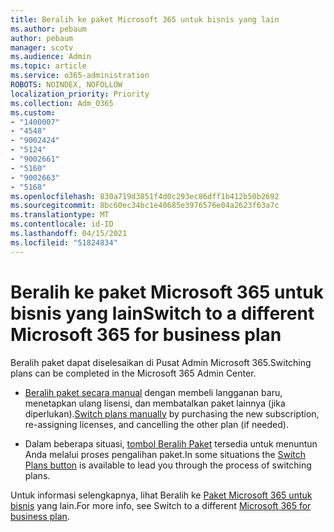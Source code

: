```yaml
---
title: Beralih ke paket Microsoft 365 untuk bisnis yang lain
ms.author: pebaum
author: pebaum
manager: scotv
ms.audience: Admin
ms.topic: article
ms.service: o365-administration
ROBOTS: NOINDEX, NOFOLLOW
localization_priority: Priority
ms.collection: Adm_O365
ms.custom:
- "1400007"
- "4548"
- "9002424"
- "5124"
- "9002661"
- "5160"
- "9002663"
- "5168"
ms.openlocfilehash: 830a719d3851f4d0c293ec86dff1b412b50b2692
ms.sourcegitcommit: 8bc60ec34bc1e40685e3976576e04a2623f63a7c
ms.translationtype: MT
ms.contentlocale: id-ID
ms.lasthandoff: 04/15/2021
ms.locfileid: "51824834"
---
```

# <a name="switch-to-a-different-microsoft-365-for-business-plan"></a><span data-ttu-id="be7fb-102">Beralih ke paket Microsoft 365 untuk bisnis yang lain</span><span class="sxs-lookup"><span data-stu-id="be7fb-102">Switch to a different Microsoft 365 for business plan</span></span>

<span data-ttu-id="be7fb-103">Beralih paket dapat diselesaikan di Pusat Admin Microsoft 365.</span><span class="sxs-lookup"><span data-stu-id="be7fb-103">Switching plans can be completed in the Microsoft 365 Admin Center.</span></span>

- <span data-ttu-id="be7fb-104">[Beralih paket secara manual](https://docs.microsoft.com/microsoft-365/commerce/subscriptions/switch-plans-manually) dengan membeli langganan baru, menetapkan ulang lisensi, dan membatalkan paket lainnya (jika diperlukan).</span><span class="sxs-lookup"><span data-stu-id="be7fb-104">[Switch plans manually](https://docs.microsoft.com/microsoft-365/commerce/subscriptions/switch-plans-manually) by purchasing the new subscription, re-assigning licenses, and cancelling the other plan (if needed).</span></span>

- <span data-ttu-id="be7fb-105">Dalam beberapa situasi, [tombol Beralih Paket](https://docs.microsoft.com/microsoft-365/commerce/subscriptions/switch-to-a-different-plan#use-the-switch-plans-button) tersedia untuk menuntun Anda melalui proses pengalihan paket.</span><span class="sxs-lookup"><span data-stu-id="be7fb-105">In some situations the [Switch Plans button](https://docs.microsoft.com/microsoft-365/commerce/subscriptions/switch-to-a-different-plan#use-the-switch-plans-button) is available to lead you through the process of switching plans.</span></span>

<span data-ttu-id="be7fb-106">Untuk informasi selengkapnya, lihat Beralih ke [Paket Microsoft 365 untuk bisnis](https://docs.microsoft.com/microsoft-365/commerce/subscriptions/switch-to-a-different-plan) yang lain.</span><span class="sxs-lookup"><span data-stu-id="be7fb-106">For more info, see Switch to a different [Microsoft 365 for business plan](https://docs.microsoft.com/microsoft-365/commerce/subscriptions/switch-to-a-different-plan).</span></span>
